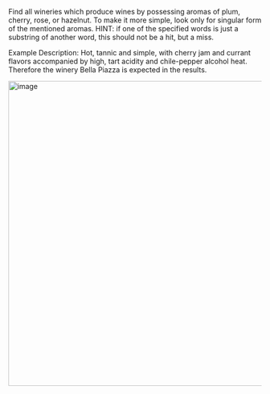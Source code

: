 Find all wineries which produce wines by possessing aromas of plum, cherry, rose, or hazelnut. To make it more simple, look only for singular form of the mentioned aromas. HINT: if one of the specified words is just a substring of another word, this should not be a hit, but a miss.

Example Description: Hot, tannic and simple, with cherry jam and currant flavors accompanied by high, tart acidity and chile-pepper alcohol heat.
Therefore the winery Bella Piazza is expected in the results.

<img width="608" alt="image" src="https://github.com/user-attachments/assets/52ba5762-328b-4035-a8b1-c5be2e27834d">
